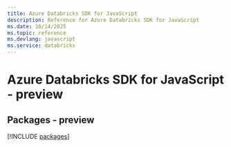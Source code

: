 ```yaml
---
title: Azure Databricks SDK for JavaScript
description: Reference for Azure Databricks SDK for JavaScript
ms.date: 10/14/2025
ms.topic: reference
ms.devlang: javascript
ms.service: databricks
---
```

# Azure Databricks SDK for JavaScript - preview
## Packages - preview
[!INCLUDE [packages](databricks-index.md)]